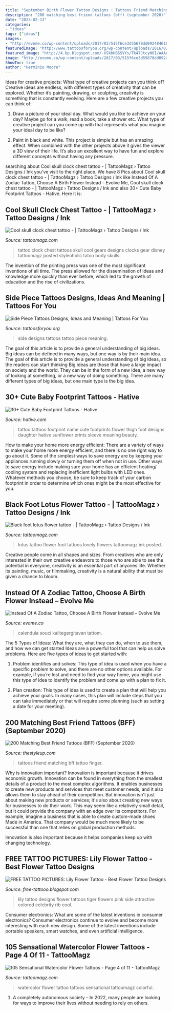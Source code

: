 ```yaml
---
title: "September Birth Flower Tattoo Designs : Tattoos Friend Matching Bff Tattoo Finger"
description: "200 matching best friend tattoos (bff) (september 2020)"
date: "2023-02-13"
categories:
- "ideas"
tags: ["ideas"]
images:
- "http://evome.co/wp-content/uploads/2017/03/515f6ce3d55678dd092484618f7c54fd.jpg"
featuredImage: "http://www.tattoosforyou.org/wp-content/uploads/2016/02/Side-Piece-Tattoo-Designs.jpg"
featured_image: "http://4.bp.blogspot.com/-XSkbHBSSVYs/Tk47JtcyNOI/AAAAAAAAAIg/u2AEl36toPI/s1600/Lily+Flower+Tattoo-pink-lily-tattoo-25892.jpeg"
image: "http://evome.co/wp-content/uploads/2017/03/515f6ce3d55678dd092484618f7c54fd.jpg"
ShowToc: true
author: "Herminio Moore"
---
```



Ideas for creative projects: What type of creative projects can you think of?
Creative ideas are endless, with different types of creativity that can be explored. Whether it’s painting, drawing, or sculpting, creativity is something that is constantly evolving. Here are a few creative projects you can think of:
1) Draw a picture of your ideal day. What would you like to achieve on your day? Maybe go for a walk, read a book, take a shower etc. What type of creative project can you come up with that represents what you imagine your ideal day to be like?

2) Paint in black and white. This project is simple but has an amazing effect. When combined with the other projects above it gives the viewer a 3D view of their life. It’s also an excellent way to have fun and explore different concepts without having any pressure.

	

		
searching about Cool skull clock chest tattoo - | TattooMagz › Tattoo Designs / Ink you've visit to the right place. We have 8 Pics about Cool skull clock chest tattoo - | TattooMagz › Tattoo Designs / Ink like Instead Of A Zodiac Tattoo, Choose A Birth Flower Instead – Evolve Me, Cool skull clock chest tattoo - | TattooMagz › Tattoo Designs / Ink and also 30+ Cute Baby Footprint Tattoos - Hative. Here it is:
		
    
## Cool Skull Clock Chest Tattoo - | TattooMagz › Tattoo Designs / Ink

<img loading=lazy src="https://tattoomagz.com/wp-content/uploads/Cool-skull-clock-chest-tattoo.jpg" onerror="this.onerror=null;this.src='https://tse3.mm.bing.net/th?id=OIP.OEKnJSZSRYQh0i-nVQ8_ogHaJ4&amp;pid=15.1';" alt="Cool skull clock chest tattoo - | TattooMagz › Tattoo Designs / Ink">

_Source: tattoomagz.com_

>tattoo clock chest tattoos skull cool gears designs clocks gear disney tattoomagz posted styleoholic tatoo body skulls. 

	

The invention of the printing press was one of the most significant inventions of all time. The press allowed for the dissemination of ideas and knowledge more quickly than ever before, which led to the growth of education and the rise of civilizations.

    
## Side Piece Tattoos Designs, Ideas And Meaning | Tattoos For You

<img loading=lazy src="http://www.tattoosforyou.org/wp-content/uploads/2016/02/Side-Piece-Tattoo-Designs.jpg" onerror="this.onerror=null;this.src='https://tse3.mm.bing.net/th?id=OIP.Ky8J4xhUeOcE5z3IZxh7hAAAAA&amp;pid=15.1';" alt="Side Piece Tattoos Designs, Ideas and Meaning | Tattoos For You">

_Source: tattoosforyou.org_

>side designs tattoos tattoo piece meaning. 

	

The goal of this article is to provide a general understanding of big ideas. Big ideas can be defined in many ways, but one way is by their main idea. The goal of this article is to provide a general understanding of big ideas, so the readers can start thinking
Big ideas are those that have a large impact on society and the world. They can be in the form of a new idea, a new way of looking at something, or a new way of doing something. There are many different types of big ideas, but one main type is the big idea.

    
## 30+ Cute Baby Footprint Tattoos - Hative

<img loading=lazy src="https://hative.com/wp-content/uploads/2014/03/baby-footprint-tattoos/14-flower-baby-footprints-thigh.jpg" onerror="this.onerror=null;this.src='https://tse4.mm.bing.net/th?id=OIP.n6UjaMPu0bOxiCt1oip_SAHaJ4&amp;pid=15.1';" alt="30+ Cute Baby Footprint Tattoos - Hative">

_Source: hative.com_

>tattoo tattoos footprint name cute footprints flower thigh foot designs daughter hative sunflower prints sleeve meaning beauty. 

	

How to make your home more energy efficient:
There are a variety of ways to make your home more energy efficient, and there is no one right way to go about it. Some of the simplest ways to save energy are by keeping your appliances running slowly or turning them off when not in use. Other ways to save energy include making sure your home has an efficient heating/ cooling system and replacing inefficient light bulbs with LED ones. Whatever methods you choose, be sure to keep track of your carbon footprint in order to determine which ones might be the most effective for you.

    
## Black Foot Lotus Flower Tattoo - | TattooMagz › Tattoo Designs / Ink

<img loading=lazy src="https://tattoomagz.com/wp-content/uploads/Tattoos/tattoo-tattoo-ideas-flower-tattoo/Black-foot-lotus-flower-tattoo-675x900.jpg" onerror="this.onerror=null;this.src='https://tse2.mm.bing.net/th?id=OIP.58EXBcSGHDWNbtlm2HoEVgHaJ4&amp;pid=15.1';" alt="Black foot lotus flower tattoo - | TattooMagz › Tattoo Designs / Ink">

_Source: tattoomagz.com_

>lotus tattoo flower foot tattoos lovely flowers tattoomagz ink posted. 

	

Creative people come in all shapes and sizes. From creatives who are only interested in their own creative endeavors to those who are able to see the potential in everyone, creativity is an essential part of anyones life. Whether its painting, music, or filmmaking, creativity is a natural ability that must be given a chance to bloom.

    
## Instead Of A Zodiac Tattoo, Choose A Birth Flower Instead – Evolve Me

<img loading=lazy src="http://evome.co/wp-content/uploads/2017/03/515f6ce3d55678dd092484618f7c54fd.jpg" onerror="this.onerror=null;this.src='https://tse2.mm.bing.net/th?id=OIP.mnrit-gOrS6wfb-yJLhExQHaKe&amp;pid=15.1';" alt="Instead Of A Zodiac Tattoo, Choose A Birth Flower Instead – Evolve Me">

_Source: evome.co_

>calendula souci kalitegergitavan tattom. 

	

The 5 Types of Ideas: What they are, what they can do, when to use them, and how we can get started
Ideas are a powerful tool that can help us solve problems. Here are five types of ideas to get started with:
1. Problem identifies and solves: This type of idea is used when you have a specific problem to solve, and there are no other options available. For example, if you’re lost and need to find your way home, you might use this type of idea to identify the problem and come up with a plan to fix it.

2. Plan creation: This type of idea is used to create a plan that will help you achieve your goals. In many cases, this plan will include steps that you can take immediately or that will require some planning (such as setting a date for your meeting).


    
## 200 Matching Best Friend Tattoos (BFF) (September 2020)

<img loading=lazy src="https://thestyleup.com/wp-content/uploads/2015/03/happy-faces-best-friend-tattoos.jpg" onerror="this.onerror=null;this.src='https://tse3.mm.bing.net/th?id=OIP.ktx-Y-WK8PYxe_nixbiSsQHaJ3&amp;pid=15.1';" alt="200 Matching Best Friend Tattoos (BFF) (September 2020)">

_Source: thestyleup.com_

>tattoos friend matching bff tattoo finger. 

	

Why is innovation important?
Innovation is important because it drives economic growth. Innovation can be found in everything from the smallest details of a product to the most complex algorithms. It enables businesses to create new products and services that meet customer needs, and it also allows them to stay ahead of their competition.
But innovation isn't just about making new products or services; it's also about creating new ways for businesses to do their work. This may seem like a relatively small detail, but it could provide the company with an edge over its competitors. For example, imagine a business that is able to create custom-made shoes Made in America. That company would be much more likely to be successful than one that relies on global production methods.

Innovation is also important because it helps companies keep up with changing technology.

    
## FREE TATTOO PICTURES: Lily Flower Tattoo - Best Flower Tattoo Designs

<img loading=lazy src="http://4.bp.blogspot.com/-XSkbHBSSVYs/Tk47JtcyNOI/AAAAAAAAAIg/u2AEl36toPI/s1600/Lily+Flower+Tattoo-pink-lily-tattoo-25892.jpeg" onerror="this.onerror=null;this.src='https://tse3.mm.bing.net/th?id=OIP.0ZQMqjnpdziw9lUAdHh0SAHaJ4&amp;pid=15.1';" alt="FREE TATTOO PICTURES: Lily Flower Tattoo - Best Flower Tattoo Designs">

_Source: free-tattooo.blogspot.com_

>lily tattoo designs flower tattoos tiger flowers pink side attractive colored celebrity rib cool. 

	

Consumer electronics: What are some of the latest inventions in consumer electronics?
Consumer electronics continue to evolve and become more interesting with each new design. Some of the latest inventions include portable speakers, smart watches, and even artificial intelligence.

    
## 105 Sensational Watercolor Flower Tattoos - Page 4 Of 11 - TattooMagz

<img loading=lazy src="http://tattoomagz.com/wp-content/uploads/Peony-watercolor-flower-tattoo.-900x900.jpg" onerror="this.onerror=null;this.src='https://tse1.mm.bing.net/th?id=OIP.nqfQq8k2duqDL24KPFKEowHaHa&amp;pid=15.1';" alt="105 Sensational Watercolor Flower Tattoos - Page 4 of 11 - TattooMagz">

_Source: tattoomagz.com_

>watercolor flower tattoo tattoos sensational tattoomagz colorful. 

	

1. A completely autonomous society – In 2022, many people are looking for ways to improve their lives without needing to rely on others.

